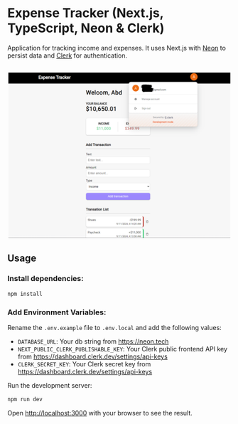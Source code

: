 # Expense Tracker (Next.js, TypeScript, Neon & Clerk)

Application for tracking income and expenses. It uses Next.js with [Neon](https://fyi.neon.tech/traversy) to persist data and [Clerk](https://go.clerk.com/BsG2XQJ) for authentication.


<div style="text-align:center;margin:30px auto;">
  <img src="public/demo.png" alt="" width="500" style="margin: 0 auto;" />
</div>

## Usage

### Install dependencies:

```bash
npm install
```

### Add Environment Variables:

Rename the `.env.example` file to `.env.local` and add the following values:

- `DATABASE_URL`: Your db string from https://neon.tech
- `NEXT_PUBLIC_CLERK_PUBLISHABLE_KEY`: Your Clerk public frontend API key from https://dashboard.clerk.dev/settings/api-keys
- `CLERK_SECRET_KEY`: Your Clerk secret key from https://dashboard.clerk.dev/settings/api-keys

Run the development server:

```bash
npm run dev
```

Open [http://localhost:3000](http://localhost:3000) with your browser to see the result.
